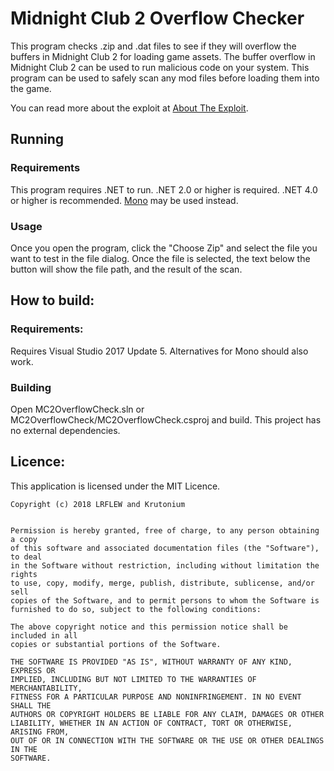 # Midnight Club 2 Overflow Checker

This program checks .zip and .dat files to see if they will overflow the
buffers in Midnight Club 2 for loading game assets. The buffer overflow in
Midnight Club 2 can be used to run malicious code on your system. This program
can be used to safely scan any mod files before loading them into the game.

You can read more about the exploit at [About The Exploit](https://github.com/LRFLEW/MC2OverflowCheck/wiki/About+the+Exploit).

## Running

### Requirements

This program requires .NET to run. .NET 2.0 or higher is required.
.NET 4.0 or higher is recommended. [Mono](http://mono-project.com/)
may be used instead.

### Usage

Once you open the program, click the "Choose Zip" and select the file
you want to test in the file dialog. Once the file is selected, the
text below the button will show the file path, and the result of the scan.

## How to build:

### Requirements:

Requires Visual Studio 2017 Update 5. Alternatives for Mono should also work.

### Building

Open MC2OverflowCheck.sln or MC2OverflowCheck/MC2OverflowCheck.csproj 
and build. This project has no external dependencies.

## Licence:

This application is licensed under the MIT Licence.

```
Copyright (c) 2018 LRFLEW and Krutonium


Permission is hereby granted, free of charge, to any person obtaining a copy
of this software and associated documentation files (the "Software"), to deal
in the Software without restriction, including without limitation the rights
to use, copy, modify, merge, publish, distribute, sublicense, and/or sell
copies of the Software, and to permit persons to whom the Software is
furnished to do so, subject to the following conditions:

The above copyright notice and this permission notice shall be included in all
copies or substantial portions of the Software.

THE SOFTWARE IS PROVIDED "AS IS", WITHOUT WARRANTY OF ANY KIND, EXPRESS OR
IMPLIED, INCLUDING BUT NOT LIMITED TO THE WARRANTIES OF MERCHANTABILITY,
FITNESS FOR A PARTICULAR PURPOSE AND NONINFRINGEMENT. IN NO EVENT SHALL THE
AUTHORS OR COPYRIGHT HOLDERS BE LIABLE FOR ANY CLAIM, DAMAGES OR OTHER
LIABILITY, WHETHER IN AN ACTION OF CONTRACT, TORT OR OTHERWISE, ARISING FROM,
OUT OF OR IN CONNECTION WITH THE SOFTWARE OR THE USE OR OTHER DEALINGS IN THE
SOFTWARE.
```
